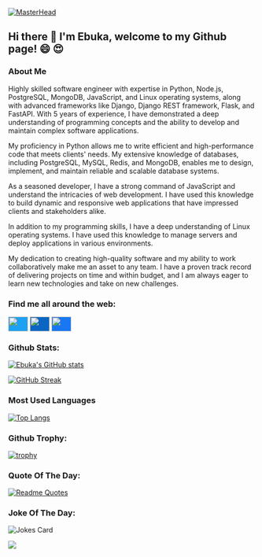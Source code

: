 [![MasterHead](https://res.cloudinary.com/practicaldev/image/fetch/s--GPSOer0V--/c_limit%2Cf_auto%2Cfl_progressive%2Cq_auto%2Cw_880/https://dev-to-uploads.s3.amazonaws.com/uploads/articles/wy2o6nicut63th7nn6dg.jpg)](https://github.com/triplee12)

## Hi there 👋 I'm Ebuka, welcome to my Github page! :smile: :heart_eyes:

### About Me

Highly skilled software engineer with expertise in Python, Node.js, PostgreSQL, MongoDB, JavaScript, and Linux operating systems, along with advanced frameworks like Django, Django REST framework, Flask, and FastAPI. With 5 years of experience, I have demonstrated a deep understanding of programming concepts and the ability to develop and maintain complex software applications.

My proficiency in Python allows me to write efficient and high-performance code that meets clients' needs. My extensive knowledge of databases, including PostgreSQL, MySQL, Redis, and MongoDB, enables me to design, implement, and maintain reliable and scalable database systems.

As a seasoned developer, I have a strong command of JavaScript and understand the intricacies of web development. I have used this knowledge to build dynamic and responsive web applications that have impressed clients and stakeholders alike.

In addition to my programming skills, I have a deep understanding of Linux operating systems. I have used this knowledge to manage servers and deploy applications in various environments.

My dedication to creating high-quality software and my ability to work collaboratively make me an asset to any team. I have a proven track record of delivering projects on time and within budget, and I am always eager to learn new technologies and take on new challenges.

### Find me all around the web:
<p align="left">
<a href="https://twitter.com/TripleeO" target="blank"><img align="center" src="https://cdn.jsdelivr.net/npm/simple-icons@3.0.1/icons/twitter.svg" alt="" height="30" width="40" style="background-color:#1DA1F2; color:#1DA1F2" /></a>
<a href="https://www.linkedin.com/in/ebuka-ejie-9b840911b" target="blank"><img align="center" src="https://cdn.jsdelivr.net/npm/simple-icons@3.0.1/icons/linkedin.svg" alt="" height="30" width="40" style="background-color:#0A66C2; color:#0A66C2" /></a>
<a href="https://facebook.com/ebuka.ejie" target="blank"><img align="center" src="https://cdn.jsdelivr.net/npm/simple-icons@3.0.1/icons/facebook.svg" alt="" height="30" width="40" style="background-color:#1877F2; color:#1877F2" /></a>
</p>

### Github Stats:
[![Ebuka's GitHub stats](https://github-readme-stats.vercel.app/api?username=triplee12&count_private=true&show_icons=true&theme=radical)](https://github.com/triplee12/github-readme-stats)

[![GitHub Streak](https://github-readme-streak-stats.herokuapp.com?user=triplee12&theme=nightowl)](https://git.io/streak-stats)

### Most Used Languages
[![Top Langs](https://github-readme-stats.vercel.app/api/top-langs/?username=triplee12&layout=compact)](https://github.com/triplee12/github-readme-stats)

### Github Trophy:
[![trophy](https://github-profile-trophy.vercel.app/?username=triplee12&theme=onedark)](https://github.com/triplee12/github-profile-trophy)

### Quote Of The Day:
[![Readme Quotes](https://quotes-github-readme.vercel.app/api?type=horizontal&theme=dark)](https://github.com/triplee12/github-readme-quotes)

### Joke Of The Day:
![Jokes Card](https://readme-jokes.vercel.app/api)

![](https://komarev.com/ghpvc/?username=triplee12&style=flat-square)

<!--
**triplee12/triplee12** is a ✨ _special_ ✨ repository because its `README.md` (this file) appears on your GitHub profile.

Here are some ideas to get you started:

- 🔭 I’m currently working on ...
- 🌱 I’m currently learning ...
- 👯 I’m looking to collaborate on ...
- 🤔 I’m looking for help with ...
- 💬 Ask me about ...
- 📫 How to reach me: ...
- 😄 Pronouns: ...
- ⚡ Fun fact: ...
-->
